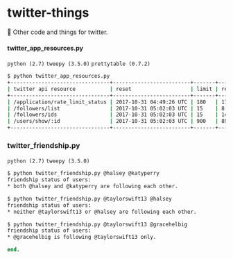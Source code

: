 # twitter-things
:baby_chick: Other code and things for twitter.

#### twitter_app_resources.py
```python (2.7)``` ```tweepy (3.5.0)``` ```prettytable (0.7.2)```
```sh
$ python twitter_app_resources.py
+--------------------------------+-------------------------+-------+-----------+
| twitter api resource           | reset                   | limit | remaining |
+--------------------------------+-------------------------+-------+-----------+
| /application/rate_limit_status | 2017-10-31 04:49:26 UTC | 180   | 177       |
| /followers/list                | 2017-10-31 05:02:03 UTC | 15    | 8         |
| /followers/ids                 | 2017-10-31 05:02:03 UTC | 15    | 14        |
| /users/show/:id                | 2017-10-31 05:02:03 UTC | 900   | 897       |
+--------------------------------+-------------------------+-------+-----------+
```
### twitter_friendship.py
```python (2.7)``` ```tweepy (3.5.0)```
```sh
$ python twitter_friendship.py @halsey @katyperry
friendship status of users:
* both @halsey and @katyperry are following each other.

$ python twitter_friendship.py @taylorswift13 @halsey
friendship status of users:
* neither @taylorswift13 or @halsey are following each other.

$ python twitter_friendship.py @taylorswift13 @gracehelbig
friendship status of users:
* @gracehelbig is following @taylorswift13 only.
```
```ruby
end.
```
